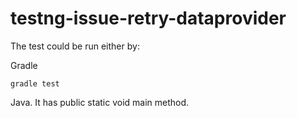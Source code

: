 # testng-issue-retry-dataprovider

The test could be run either by:

Gradle
```
gradle test
```

Java. It has public static void main method. 
